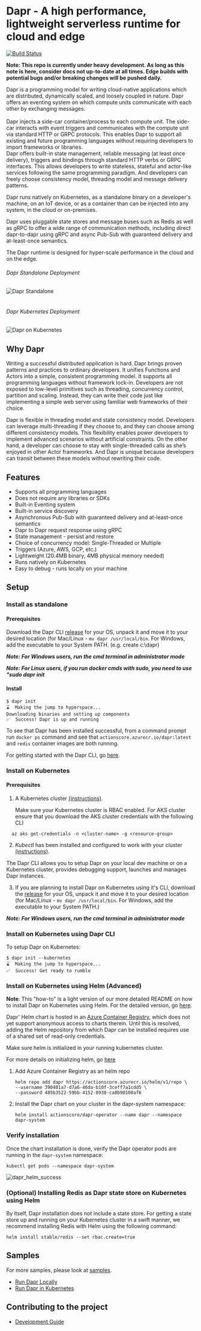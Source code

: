 # Dapr - A high performance, lightweight serverless runtime for cloud and edge

[![Build Status](https://dev.azure.com/azure-octo/Dapr/_apis/build/status/builds/dapr%20build?branchName=master)](https://dev.azure.com/azure-octo/Dapr/_build/latest?definitionId=5&branchName=master)

__Note: This repo is currently under heavy development.
As long as this note is here, consider docs not up-to-date at all times. Edge builds with potential bugs and/or breaking changes will be pushed daily.__

Dapr is a programming model for writing cloud-native applications which are distributed, dynamically scaled, and loosely coupled in nature. Dapr offers an eventing system on which compute units communicate with each other by exchanging messages.
<br>
<br>
Dapr injects a side-car container/process to each compute unit. The side-car interacts with event triggers and communicates with the compute unit via standard HTTP or GRPC protocols. This enables Dapr to support all existing and future programming languages without requiring developers to import frameworks or libraries.
<br>
Dapr offers built-in state management, reliable messaging (at least once delivery), triggers and bindings through standard HTTP verbs or GRPC interfaces. This allows developers to write stateless, stateful and actor-like services following the same programming paradigm. And developers can freely choose consistency model, threading model and message delivery patterns.

Dapr runs natively on Kubernetes, as a standalone binary on a developer's machine, on an IoT device, or as a container than can be injected into any system, in the cloud or on-premises.

Dapr uses pluggable state stores and message buses such as Redis as well as gRPC to offer a wide range of communication methods, including direct dapr-to-dapr using gRPC and async Pub-Sub with guaranteed delivery and at-least-once semantics.

The Dapr runtime is designed for hyper-scale performance in the cloud and on the edge.
<br>
###### Dapr Standalone Deployment
![Dapr Standalone](/docs/imgs/dapr_standalone.png)
<br>
<br>
###### Dapr Kubernetes Deployment
![Dapr on Kubernetes](/docs/imgs/dapr_k8s.png)

## Why Dapr

Writing a successful distributed application is hard. Dapr brings proven patterns and practices to ordinary developers. It unifies Functions and Actors into a simple, consistent programming model. It supports all programming languages without framework lock-in. Developers are not exposed to low-level primitives such as threading, concurrency control, partition and scaling. Instead, they can write their code just like implementing a simple web server using familiar web frameworks of their choice.

Dapr is flexible in threading model and state consistency model. Developers can leverage multi-threading if they choose to, and they can choose among different consistency models. This flexibility enables power developers to implement advanced scenarios without artificial constraints.  On the other hand, a developer can choose to stay with single-threaded calls as she’s enjoyed in other Actor frameworks. And Dapr is unique because developers can transit between these models without rewriting their code. 


## Features

* Supports all programming languages
* Does not require any libraries or SDKs
* Built-in Eventing system
* Built-in service discovery
* Asynchronous Pub-Sub with guaranteed delivery and at-least-once semantics
* Dapr to Dapr request response using gRPC
* State management - persist and restore
* Choice of concurrency model: Single-Threaded or Multiple
* Triggers (Azure, AWS, GCP, etc.)
* Lightweight (20.4MB binary, 4MB physical memory needed)
* Runs natively on Kubernetes
* Easy to debug - runs locally on your machine

## Setup

### Install as standalone

#### Prerequisites

Download the Dapr CLI [release](https://github.com/dapr/cli/releases) for your OS, unpack it and move it to your desired location (for Mac/Linux - ```mv dapr /usr/local/bin```. For Windows, add the executable to your System PATH. (e.g. create c:\dapr)


__*Note: For Windows users, run the cmd terminal in administrator mode*__

__*Note: For Linux users, if you run docker cmds with sudo, you need to use "sudo dapr init*__

#### Install

```
$ dapr init
⌛  Making the jump to hyperspace...
Downloading binaries and setting up components
✅  Success! Dapr is up and running
```

To see that Dapr has been installed successful, from a command prompt run `docker ps` command and see that `actionscore.azurecr.io/dapr:latest` and `redis` container images are both running.


For getting started with the Dapr CLI, go [here](https://github.com/dapr/cli).

### Install on Kubernetes

#### Prerequisites

1. A Kubernetes cluster [(instructions)](https://kubernetes.io/docs/tutorials/kubernetes-basics/).
    
    Make sure your Kubernetes cluster is RBAC enabled.
    For AKS cluster ensure that you download the AKS cluster credentials with the following CLI

  ```cli
    az aks get-credentials -n <cluster-name> -g <resource-group>
  ```

2. *Kubectl* has been installed and configured to work with your cluster [(instructions)](https://kubernetes.io/docs/tasks/tools/install-kubectl/).

The Dapr CLI allows you to setup Dapr on your local dev machine or on a Kubernetes cluster, provides debugging support, launches and manages Dapr instances.

3. If you are planning to install Dapr on Kubernetes using it's CLI, download the [release](https://github.com/dapr/cli/releases) for your OS, unpack it and move it to your desired location (for Mac/Linux - ```mv dapr /usr/local/bin```. For Windows, add the executable to your System PATH.)

__*Note: For Windows users, run the cmd terminal in administrator mode*__

### Install on Kubernetes using Dapr CLI

To setup Dapr on Kubernetes:

```
$ dapr init --kubernetes
⌛  Making the jump to hyperspace...
✅  Success! Get ready to rumble
```

### Install on Kubernetes using Helm (Advanced)

**Note**: This "how-to" is a light version of our more detailed README on how to install Dapr on Kubernetes using Helm. For the detailed version, go [here](https://github.com/dapr/dapr/blob/master/charts/dapr-operator/README.md).

Dapr' Helm chart is hosted in an [Azure Container Registry](https://azure.microsoft.com/en-us/services/container-registry/),
which does not yet support anonymous access to charts therein. Until this is
resolved, adding the Helm repository from which Dapr can be installed requires
use of a shared set of read-only credentials.

Make sure helm is initialized in your running kubernetes cluster.

For more details on initializing helm, go [here](https://docs.helm.sh/helm/#helm)

1. Add Azure Container Registry as an helm repo
    ```
    helm repo add dapr https://actionscore.azurecr.io/helm/v1/repo \
    --username 390401a7-d7a6-46da-b10f-3ceff7a1cdd5 \
    --password 485b3522-59bb-4152-8938-ca8b90108af6
    ```

2. Install the Dapr chart on your cluster in the dapr-system namespace:
    ```
    helm install actionscore/dapr-operator --name dapr --namespace dapr-system
    ``` 

### Verify installation

Once the chart installation is done, verify the Dapr operator pods are running in the `dapr-system` namespace:
```
kubectl get pods --namespace dapr-system
```
 
![dapr_helm_success](/charts/dapr-operator/img/dapr_helm_success.png)

### (Optional) Installing Redis as Dapr state store on Kubernetes using Helm

By itself, Dapr installation does not include a state store. 
For getting a state store up and running on your Kubernetes cluster in a swift manner, we recommend installing Redis with Helm using the following command:
```
helm install stable/redis --set rbac.create=true
```   

## Samples

For more samples, please look at [samples](https://github.com/dapr/samples).
* [Run Dapr Locally](https://github.com/dapr/samples/tree/master/1.hello-world)
* [Run Dapr in Kubernetes](https://github.com/dapr/samples/tree/master/2.hello-kubernetes)

## Contributing to the project

* [Development Guide](./docs/development/development.md)